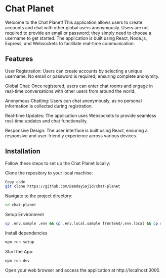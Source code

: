 # Chat Planet

Welcome to the Chat Planet! This application allows users to create accounts and chat with other global users anonymously. Users are not required to provide an email or password; they simply need to choose a username to get started. The application is built using React, Node.js, Express, and Websockets to facilitate real-time communication.

## Features
User Registration: Users can create accounts by selecting a unique username. No email or password is required, ensuring complete anonymity.

Global Chat: Once registered, users can enter chat rooms and engage in real-time conversations with other users from around the world.

Anonymous Chatting: Users can chat anonymously, as no personal information is collected during registration.

Real-time Updates: The application uses Websockets to provide seamless real-time updates and chat functionality.

Responsive Design: The user interface is built using React, ensuring a responsive and user-friendly experience across various devices.

## Installation

Follow these steps to set up the Chat Planet locally:

Clone the repository to your local machine:

```bash
Copy code
git clone https://github.com/BandaySajid/chat-planet
```
Navigate to the project directory:

```bash
cd chat-planet
```

Setup Environment

```bash
cp .env.sample .env && cp .env.local.sample frontend/.env.local && cp sample.config.js config.js  
```

Install dependencies

```bash
npm run setup
```

Start the App:

```bash
npm run dev
```

Open your web browser and access the application at http://localhost:3000.